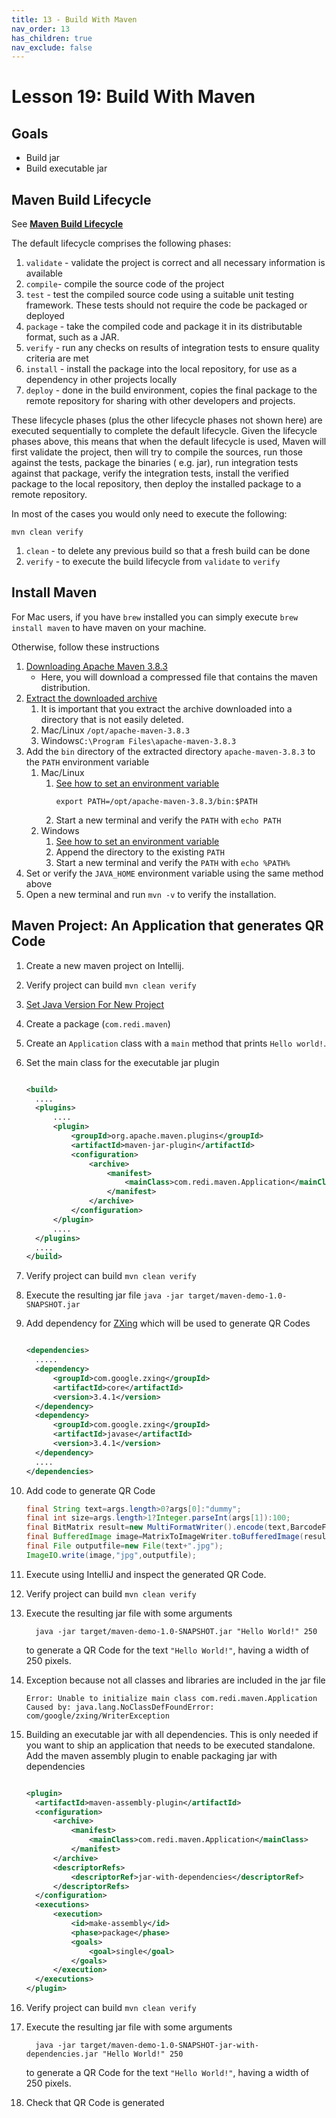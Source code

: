 ```yaml
---
title: 13 - Build With Maven
nav_order: 13
has_children: true
nav_exclude: false
---
```


# Lesson 19: Build With Maven

## Goals

- Build jar
- Build executable jar

## Maven Build Lifecycle

See [**Maven Build Lifecycle**](https://maven.apache.org/guides/introduction/introduction-to-the-lifecycle.html)

The default lifecycle comprises the following phases:

1. `validate` - validate the project is correct and all necessary information is available
2. `compile`- compile the source code of the project
3. `test` - test the compiled source code using a suitable unit testing framework. These tests should not require the
   code be packaged or deployed
4. `package` - take the compiled code and package it in its distributable format, such as a JAR.
5. `verify` - run any checks on results of integration tests to ensure quality criteria are met
6. `install` - install the package into the local repository, for use as a dependency in other projects locally
7. `deploy` - done in the build environment, copies the final package to the remote repository for sharing with other
   developers and projects.

These lifecycle phases (plus the other lifecycle phases not shown here) are executed sequentially to complete the
default lifecycle. Given the lifecycle phases above, this means that when the default lifecycle is used, Maven will
first validate the project, then will try to compile the sources, run those against the tests, package the binaries (
e.g. jar), run integration tests against that package, verify the integration tests, install the verified package to the
local repository, then deploy the installed package to a remote repository.

In most of the cases you would only need to execute the following:

```
mvn clean verify
```

1. `clean` - to delete any previous build so that a fresh build can be done
2. `verify` - to execute the build lifecycle from `validate` to `verify`

## Install Maven

For Mac users, if you have `brew` installed you can simply execute `brew install maven` to have maven on your machine.

Otherwise, follow these instructions

1. [Downloading Apache Maven 3.8.3](https://maven.apache.org/download.cgi)
    - Here, you will download a compressed file that contains the maven distribution.
2. [Extract the downloaded archive](https://maven.apache.org/install.html)
    1. It is important that you extract the archive downloaded into a directory that is not easily deleted.
    2. Mac/Linux `/opt/apache-maven-3.8.3`
    3. Windows`C:\Program Files\apache-maven-3.8.3`
3. Add the `bin` directory of the extracted directory `apache-maven-3.8.3` to the `PATH` environment variable
    1. Mac/Linux
        1. [See how to set an environment variable](https://stackoverflow.com/a/31546962)
            ```
            export PATH=/opt/apache-maven-3.8.3/bin:$PATH
            ```
        2. Start a new terminal and verify the `PATH` with `echo PATH`
    2. Windows
        1. [See how to set an environment variable](https://maven.apache.org/install.html#windows-tips)
        2. Append the directory to the existing `PATH`
        3. Start a new terminal and verify the `PATH` with `echo %PATH%`
4. Set or verify the `JAVA_HOME` environment variable using the same method above
5. Open a new terminal and run `mvn -v` to verify the installation.

## Maven Project: An Application that generates QR Code

1. Create a new maven project on Intellij.
2. Verify project can build `mvn clean verify`
3. [Set Java Version For New Project](https://maven.apache.org/plugins/maven-compiler-plugin/examples/set-compiler-source-and-target.html)
4. Create a package (`com.redi.maven`)
5. Create an `Application` class with a `main` method that prints `Hello world!`.
6. Set the main class for the executable jar plugin

      ```xml
    
    <build>
        ....
        <plugins>
            ....
            <plugin>
                <groupId>org.apache.maven.plugins</groupId>
                <artifactId>maven-jar-plugin</artifactId>
                <configuration>
                    <archive>
                        <manifest>
                            <mainClass>com.redi.maven.Application</mainClass>
                        </manifest>
                    </archive>
                </configuration>
            </plugin>
            ....
        </plugins>
        ....
    </build>
      ```

7. Verify project can build `mvn clean verify`
8. Execute the resulting jar file `java -jar target/maven-demo-1.0-SNAPSHOT.jar`
9. Add dependency for [ZXing](https://zxing.github.io/zxing/project-info.html) which will be used to generate QR Codes
    
      ```xml
    
    <dependencies>
        .....
        <dependency>
            <groupId>com.google.zxing</groupId>
            <artifactId>core</artifactId>
            <version>3.4.1</version>
        </dependency>
        <dependency>
            <groupId>com.google.zxing</groupId>
            <artifactId>javase</artifactId>
            <version>3.4.1</version>
        </dependency>
        ....
    </dependencies>
      ```

10. Add code to generate QR Code

      ```java
    final String text=args.length>0?args[0]:"dummy";
    final int size=args.length>1?Integer.parseInt(args[1]):100;
    final BitMatrix result=new MultiFormatWriter().encode(text,BarcodeFormat.QR_CODE,size,size,null);
    final BufferedImage image=MatrixToImageWriter.toBufferedImage(result);
    final File outputfile=new File(text+".jpg");
    ImageIO.write(image,"jpg",outputfile);
      ```

11. Execute using IntelliJ and inspect the generated QR Code.
12. Verify project can build `mvn clean verify`
13. Execute the resulting jar file with some arguments
      ```
        java -jar target/maven-demo-1.0-SNAPSHOT.jar "Hello World!" 250
      ```
    to generate a QR Code for the text `"Hello World!"`, having a width of 250 pixels.

14. Exception because not all classes and libraries are included in the jar file
      ```
      Error: Unable to initialize main class com.redi.maven.Application
      Caused by: java.lang.NoClassDefFoundError: com/google/zxing/WriterException
      ```

15. Building an executable jar with all dependencies. This is only needed if you want to ship an application that needs
    to be executed standalone. Add the maven assembly plugin to enable packaging jar with dependencies
      ```xml
    
    <plugin>
        <artifactId>maven-assembly-plugin</artifactId>
        <configuration>
            <archive>
                <manifest>
                    <mainClass>com.redi.maven.Application</mainClass>
                </manifest>
            </archive>
            <descriptorRefs>
                <descriptorRef>jar-with-dependencies</descriptorRef>
            </descriptorRefs>
        </configuration>
        <executions>
            <execution>
                <id>make-assembly</id>
                <phase>package</phase>
                <goals>
                    <goal>single</goal>
                </goals>
            </execution>
        </executions>
    </plugin>
      ```

16. Verify project can build `mvn clean verify`
17. Execute the resulting jar file with some arguments
      ```
        java -jar target/maven-demo-1.0-SNAPSHOT-jar-with-dependencies.jar "Hello World!" 250
      ```
    to generate a QR Code for the text `"Hello World!"`, having a width of 250 pixels.

18. Check that QR Code is generated

